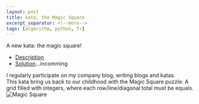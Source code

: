 ```yaml
---
layout: post
title: kata, the Magic Square
excerpt_separator: <!--more-->
tags: [algorithm, python, fr]
---
```

A new kata: the magic square!
* [Description](https://blog.takima.io/quand-cest-carre-et-cest-magique-cest-un-carre-magique/)
* [Solution]()...incomming
<!--more-->
I regularly participate on my company blog, writing blogs and katas.  
This kata bring us back to our childhood with the Magic Square puzzle: A grid filled with integers, where each row/line/diagonal total must be equals.
![Magic Square](https://qph.fs.quoracdn.net/main-qimg-aa540ddf10484a00a570ee26c9082641)

